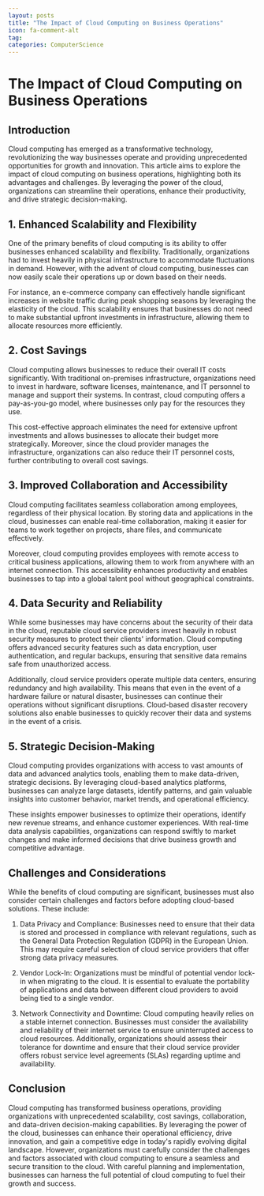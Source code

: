 ```yaml
---
layout: posts
title: "The Impact of Cloud Computing on Business Operations"
icon: fa-comment-alt
tag:      
categories: ComputerScience
---
```



# The Impact of Cloud Computing on Business Operations

## Introduction

Cloud computing has emerged as a transformative technology, revolutionizing the way businesses operate and providing unprecedented opportunities for growth and innovation. This article aims to explore the impact of cloud computing on business operations, highlighting both its advantages and challenges. By leveraging the power of the cloud, organizations can streamline their operations, enhance their productivity, and drive strategic decision-making.

## 1. Enhanced Scalability and Flexibility

One of the primary benefits of cloud computing is its ability to offer businesses enhanced scalability and flexibility. Traditionally, organizations had to invest heavily in physical infrastructure to accommodate fluctuations in demand. However, with the advent of cloud computing, businesses can now easily scale their operations up or down based on their needs.

For instance, an e-commerce company can effectively handle significant increases in website traffic during peak shopping seasons by leveraging the elasticity of the cloud. This scalability ensures that businesses do not need to make substantial upfront investments in infrastructure, allowing them to allocate resources more efficiently.

## 2. Cost Savings

Cloud computing allows businesses to reduce their overall IT costs significantly. With traditional on-premises infrastructure, organizations need to invest in hardware, software licenses, maintenance, and IT personnel to manage and support their systems. In contrast, cloud computing offers a pay-as-you-go model, where businesses only pay for the resources they use.

This cost-effective approach eliminates the need for extensive upfront investments and allows businesses to allocate their budget more strategically. Moreover, since the cloud provider manages the infrastructure, organizations can also reduce their IT personnel costs, further contributing to overall cost savings.

## 3. Improved Collaboration and Accessibility

Cloud computing facilitates seamless collaboration among employees, regardless of their physical location. By storing data and applications in the cloud, businesses can enable real-time collaboration, making it easier for teams to work together on projects, share files, and communicate effectively.

Moreover, cloud computing provides employees with remote access to critical business applications, allowing them to work from anywhere with an internet connection. This accessibility enhances productivity and enables businesses to tap into a global talent pool without geographical constraints.

## 4. Data Security and Reliability

While some businesses may have concerns about the security of their data in the cloud, reputable cloud service providers invest heavily in robust security measures to protect their clients' information. Cloud computing offers advanced security features such as data encryption, user authentication, and regular backups, ensuring that sensitive data remains safe from unauthorized access.

Additionally, cloud service providers operate multiple data centers, ensuring redundancy and high availability. This means that even in the event of a hardware failure or natural disaster, businesses can continue their operations without significant disruptions. Cloud-based disaster recovery solutions also enable businesses to quickly recover their data and systems in the event of a crisis.

## 5. Strategic Decision-Making

Cloud computing provides organizations with access to vast amounts of data and advanced analytics tools, enabling them to make data-driven, strategic decisions. By leveraging cloud-based analytics platforms, businesses can analyze large datasets, identify patterns, and gain valuable insights into customer behavior, market trends, and operational efficiency.

These insights empower businesses to optimize their operations, identify new revenue streams, and enhance customer experiences. With real-time data analysis capabilities, organizations can respond swiftly to market changes and make informed decisions that drive business growth and competitive advantage.

## Challenges and Considerations

While the benefits of cloud computing are significant, businesses must also consider certain challenges and factors before adopting cloud-based solutions. These include:

1. Data Privacy and Compliance: Businesses need to ensure that their data is stored and processed in compliance with relevant regulations, such as the General Data Protection Regulation (GDPR) in the European Union. This may require careful selection of cloud service providers that offer strong data privacy measures.

2. Vendor Lock-In: Organizations must be mindful of potential vendor lock-in when migrating to the cloud. It is essential to evaluate the portability of applications and data between different cloud providers to avoid being tied to a single vendor.

3. Network Connectivity and Downtime: Cloud computing heavily relies on a stable internet connection. Businesses must consider the availability and reliability of their internet service to ensure uninterrupted access to cloud resources. Additionally, organizations should assess their tolerance for downtime and ensure that their cloud service provider offers robust service level agreements (SLAs) regarding uptime and availability.

## Conclusion

Cloud computing has transformed business operations, providing organizations with unprecedented scalability, cost savings, collaboration, and data-driven decision-making capabilities. By leveraging the power of the cloud, businesses can enhance their operational efficiency, drive innovation, and gain a competitive edge in today's rapidly evolving digital landscape. However, organizations must carefully consider the challenges and factors associated with cloud computing to ensure a seamless and secure transition to the cloud. With careful planning and implementation, businesses can harness the full potential of cloud computing to fuel their growth and success.